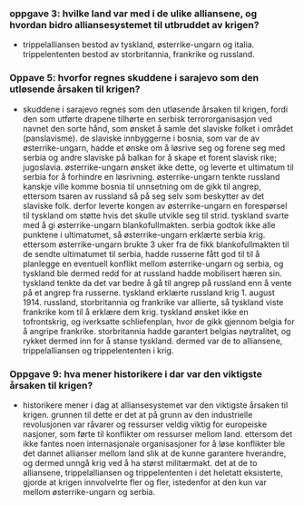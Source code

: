 ### oppgave 3: hvilke land var med i de ulike alliansene, og hvordan bidro alliansesystemet til utbruddet av krigen?
- trippelalliansen bestod av tyskland, østerrike-ungarn og italia. trippelententen bestod av storbritannia, frankrike og russland.

### Oppave 5: hvorfor regnes skuddene i sarajevo som den utløsende årsaken til krigen?
- skuddene i sarajevo regnes som den utløsende årsaken til krigen, fordi den som utførte drapene tilhørte en serbisk
    terrororganisasjon ved navnet den sorte hånd, som ønsket å samle det slaviske folket i området (panslavisme). de slaviske
    innbyggerne i bosnia, som var de av østerrike-ungarn, hadde et ønske om å løsrive seg og forene seg med serbia og andre
    slaviske på balkan for å skape et forent slavisk rike; jugoslavia.
    østerrike-ungarn ønsket ikke dette, og leverte et ultimatum til serbia for å forhindre en løsrivning.
    østerrike-ungarn tenkte russland kanskje ville komme bosnia til unnsetning om de gikk til angrep, ettersom tsaren av russland
    så på seg selv som beskytter av det slaviske folk. derfor leverte kongen av østerrike-ungarn en forespørsel til tyskland
    om støtte hvis det skulle utvikle seg til strid. tyskland svarte med å gi østerrike-ungarn blankofullmakten.
    serbia godtok ikke alle punktene i ultimatumet, så østerrike-ungarn erklærte serbia krig. ettersom østerrike-ungarn brukte
    3 uker fra de fikk blankofullmakten til de sendte ultimatumet til serbia, hadde russerne fått god til til å planlegge en
    eventuell konflikt mellom østerrike-ungarn og serbia, og tyskland ble dermed redd for at russland hadde mobilisert hæren sin.
    tyskland tenkte da det var bedre å gå til angrep på russland enn å vente på et angrep fra russerne. tyskland erklærte
    russland krig 1. august 1914. russland, storbritannia og frankrike var allierte, så tyskland viste frankrike kom til å
    erklære dem krig. tyskland ønsket ikke en tofrontskrig, og iverksatte schliefenplan, hvor de gikk gjennom belgia for å
    angripe frankrike. storbritannia hadde garantert belgias nøytralitet, og rykket dermed inn for å stanse tyskland. dermed var
    de to alliansene, trippelalliansen og trippelententen i krig.

### Oppgave 9: hva mener historikere i dar var den viktigste årsaken til krigen?
- historikere mener i dag at alliansesystemet var den viktigste årsaken til krigen. grunnen til dette er det at på grunn av den
    industrielle revolusjonen var råvarer og ressurser veldig viktig for europeiske nasjoner, som førte til konflikter om
    ressurser mellom land. ettersom det ikke fantes noen internasjonale organisasjoner for å løse konflikter ble det dannet
    allianser mellom land slik at de kunne garantere hverandre, og dermed unngå krig ved å ha størst militærmakt. det at de to
    alliansene, trippelalliansen og trippelententen i det heletatt eksisterte, gjorde at krigen innvolvelrte fler og fler, 
    istedenfor at den kun var mellom østerrike-ungarn og serbia.
